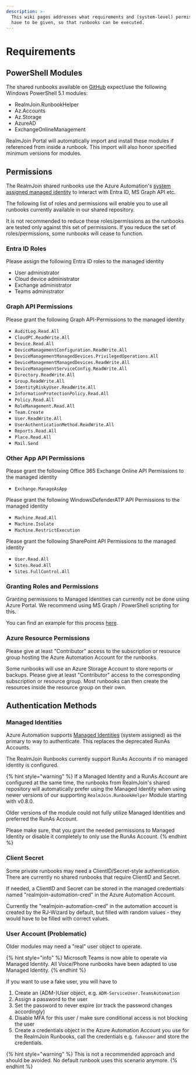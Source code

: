 ```yaml
---
description: >-
  This wiki pages addresses what requirements and (system-level) permissions
  have to be given, so that runbooks can be executed.
---
```


# Requirements

## PowerShell Modules

The shared runbooks available on [GitHub](https://github.com/realmjoin/realmjoin-runbooks) expect/use the following Windows PowerShell 5.1 modules:

* RealmJoin.RunbookHelper
* Az.Accounts
* Az.Storage
* AzureAD
* ExchangeOnlineManagement

RealmJoin Portal will automatically import and install these modules if referenced from inside a runbook. This import will also honor specified minimum versions for modules.

## Permissions

The RealmJoin shared runbooks use the Azure Automation's [system assigned managed identity](https://learn.microsoft.com/en-us/azure/automation/enable-managed-identity-for-automation) to interact with Entra ID, MS Graph API etc.

The following list of roles and permissions will enable you to use all runbooks currently available in our shared repository.

It is not recommended to reduce these roles/permissions as the runbooks are tested only against this set of permissions. If you reduce the set of roles/permissions, some runbooks will cease to function.

### Entra ID Roles

Please assign the following Entra ID roles to the managed identity

* User administrator
* Cloud device administrator
* Exchange administrator
* Teams administrator

### Graph API Permissions

Please grant the following Graph API-Permissions to the managed identity

* `AuditLog.Read.All`
* `CloudPC.ReadWrite.All`
* `Device.Read.All`
* `DeviceManagementConfiguration.ReadWrite.All`
* `DeviceManagementManagedDevices.PrivilegedOperations.All`
* `DeviceManagementManagedDevices.ReadWrite.All`
* `DeviceManagementServiceConfig.ReadWrite.All`
* `Directory.ReadWrite.All`
* `Group.ReadWrite.All`
* `IdentityRiskyUser.ReadWrite.All`
* `InformationProtectionPolicy.Read.All`
* `Policy.Read.All`
* `RoleManagement.Read.All`
* `Team.Create`
* `User.ReadWrite.All`
* `UserAuthenticationMethod.ReadWrite.All`
* `Reports.Read.All`
* `Place.Read.All`
* `Mail.Send`

### Other App API Permissions

Please grant the following Office 365 Exchange Online API Permissions to the managed identity

* `Exchange.ManageAsApp`

Please grant the following WindowsDefenderATP API Permissions to the managed identity

* `Machine.Read.All`
* `Machine.Isolate`
* `Machine.RestrictExecution`

Please grant the following SharePoint API Permissions to the managed identity

* `User.Read.All`
* `Sites.Read.All`
* `Sites.FullControl.All`

### Granting Roles and Permissions

Granting permissions to Managed Identities can currently not be done using Azure Portal. We recommend using MS Graph / PowerShell scripting for this.&#x20;

You can find an example for this process [here](https://github.com/hcoberdalhoff/approle-and-directoryrole-granter).

### Azure Resource Permissions

Please give at least "Contributor" access to the subscription or resource group hosting the Azure Automation Account for the runbooks

Some runbooks will use an Azure Storage Account to store reports or backups. Please give at least "Contributor" access to the corresponding subscription or resource group. Most runbooks can then create the resources inside the resource group on their own.

## Authentication Methods

### Managed Identities

Azure Automation supports [Managed Identities](https://docs.microsoft.com/en-us/azure/automation/enable-managed-identity-for-automation) (system assigned) as the primary to way to authenticate. This replaces the deprecated RunAs Accounts.&#x20;

The RealmJoin Runbooks currently support RunAs Accounts if no managed identity is configured.

{% hint style="warning" %}
If a Managed Identity and a RunAs Account are configured at the same time, the runbooks from RealmJoin's shared repository will automatically prefer using the Managed Identity when using newer versions of our supporting `RealmJoin.RunbookHelper` Module starting with v0.8.0.&#x20;

Older versions of the module could not fully utilize Managed Identities and preferred the RunAs Account.&#x20;

Please make sure, that you grant the needed permissions to Managed Identity or disable it completely to only use the RunAs Account.&#x20;
{% endhint %}

### Client Secret

Some private runbooks may need a ClientID/Secret-style authentication. There are currently no shared runbooks that require ClientID and Secret.

If needed, a ClientID and Secret can be stored in the managed credentials named "realmjoin-automation-cred" in the Azure Automation Account.

Currently the "realmjoin-automation-cred" in the automation account is created by the RJ-Wizard by default, but filled with random values - they would have to be filled with correct values.

### User Account (Problematic)

Older modules may need a "real" user object to operate.&#x20;

{% hint style="info" %}
Microsoft Teams is now able to operate via Managed Identity. All Voice/Phone runbooks have been adapted to use Managed Identity.
{% endhint %}

If you want to use a fake user, you will have to

1. Create an (ADM-)User object, e.g. `ADM-ServiceUser.TeamsAutomation`
2. Assign a password to the user
3. Set the password to never expire (or track the password changes accordingly)
4. Disable MFA for this user / make sure conditional access is not blocking the user
5. Create a credentials object in the Azure Automation Account you use for the RealmJoin Runbooks, call the credentials e.g. `fakeuser` and store the credentials.

{% hint style="warning" %}
This is not a recommended approach and should be avoided. No default runbook uses this scenario anymore.
{% endhint %}
